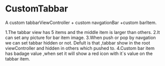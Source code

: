 CustomTabbar
============

A custom tabbarViewController + custom navgationBar +custom barItem.

1.The tabbar view  has 5 items and the middle item is larger than others.
2.It can set any picture for bar item image.
3.When push or pop by navgation we can set tabbar hidden or not.
  Defult is that ,tabbar show in the root viewController and hidden in others which pushed to.
4.Custom bar item  has badage value ,when set it will show a red icon with it`s value on the tabbar item.

